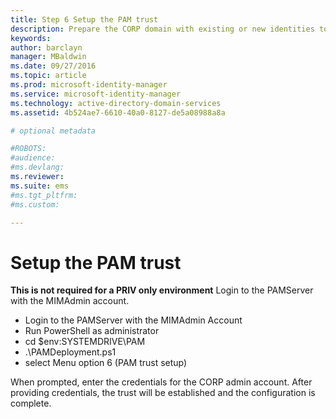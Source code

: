 ```yaml
---
title: Step 6 Setup the PAM trust
description: Prepare the CORP domain with existing or new identities to be managed by Privileged Identity Manager using scripts
keywords:
author: barclayn
manager: MBaldwin
ms.date: 09/27/2016
ms.topic: article
ms.prod: microsoft-identity-manager
ms.service: microsoft-identity-manager
ms.technology: active-directory-domain-services
ms.assetid: 4b524ae7-6610-40a0-8127-de5a08988a8a

# optional metadata

#ROBOTS:
#audience:
#ms.devlang:
ms.reviewer:
ms.suite: ems
#ms.tgt_pltfrm:
#ms.custom:

---
```


# Setup the PAM trust

**This is not required for a PRIV only environment**
Login to the PAMServer with the MIMAdmin account.

  * Login to the PAMServer with the MIMAdmin Account
  * Run PowerShell as administrator
  * cd $env:SYSTEMDRIVE\PAM
  * .\PAMDeployment.ps1
  * select Menu option 6 (PAM trust setup)

  When prompted, enter the credentials for the CORP admin account. After providing credentials, the trust will be established and the configuration is complete.
